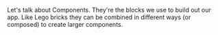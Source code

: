 Let's talk about Components. They're the blocks we use to build out our app. Like Lego bricks they can be combined in different ways (or composed) to create larger components.